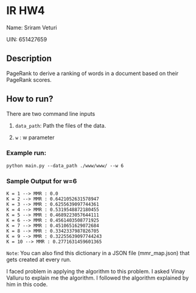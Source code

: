 # IR HW4

Name: Sriram Veturi

UIN: 651427659

## Description

PageRank to derive a ranking of words in a document based on their PageRank scores.

## How to run?

There are two command line inputs

1) `data_path`: Path the files of the data.

2) `w` : w parameter

### Example run:

```python main.py --data_path ./www/www/ --w 6```

### Sample Output for w=6

```
K = 1 --> MMR : 0.0
K = 2 --> MMR : 0.6421052631578947
K = 3 --> MMR : 0.6255639097744361
K = 4 --> MMR : 0.5319548872180455
K = 5 --> MMR : 0.4689223057644111
K = 6 --> MMR : 0.4561403508771925
K = 7 --> MMR : 0.4510651629072684
K = 8 --> MMR : 0.3342337987826705
K = 9 --> MMR : 0.32255639097744243
K = 10 --> MMR : 0.2771631459601365
```

`Note`: You can also find this dictionary in a JSON file (mmr_map.json) that gets created at every run. 

I faced problem in applying the algorithm to this problem. I asked Vinay Valluru to explain me the algorithm. I followed the algorithm explained by him in this code.
